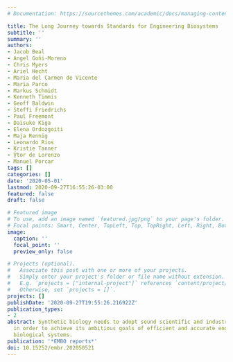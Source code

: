 ```yaml
---
# Documentation: https://sourcethemes.com/academic/docs/managing-content/

title: The Long Journey towards Standards for Engineering Biosystems
subtitle: ''
summary: ''
authors:
- Jacob Beal
- Angel Goñi-Moreno
- Chris Myers
- Ariel Hecht
- María del Carmen de Vicente
- Maria Parco
- Markus Schmidt
- Kenneth Timmis
- Geoff Baldwin
- Steffi Friedrichs
- Paul Freemont
- Daisuke Kiga
- Elena Ordozgoiti
- Maja Rennig
- Leonardo Rios
- Kristie Tanner
- V̧́tor de Lorenzo
- Manuel Porcar
tags: []
categories: []
date: '2020-05-01'
lastmod: 2020-09-27T16:55:26-03:00
featured: false
draft: false

# Featured image
# To use, add an image named `featured.jpg/png` to your page's folder.
# Focal points: Smart, Center, TopLeft, Top, TopRight, Left, Right, BottomLeft, Bottom, BottomRight.
image:
  caption: ''
  focal_point: ''
  preview_only: false

# Projects (optional).
#   Associate this post with one or more of your projects.
#   Simply enter your project's folder or file name without extension.
#   E.g. `projects = ["internal-project"]` references `content/project/deep-learning/index.md`.
#   Otherwise, set `projects = []`.
projects: []
publishDate: '2020-09-27T19:55:26.216922Z'
publication_types:
- 2
abstract: Synthetic biology needs to adopt sound scientific and industry-like standards
  in order to achieve its ambitious goals of efficient and accurate engineering of
  biological systems.
publication: '*EMBO reports*'
doi: 10.15252/embr.202050521
---
```

